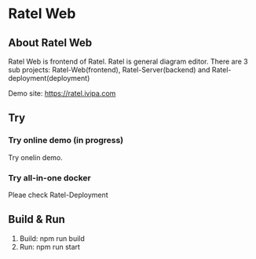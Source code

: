 # Ratel Web

## About Ratel Web

Ratel Web is frontend of Ratel. Ratel is general diagram editor. There are 3 sub projects: Ratel-Web(frontend), Ratel-Server(backend) and Ratel-deployment(deployment)

Demo site: https://ratel.ivipa.com

## Try

### Try online demo (in progress)

Try onelin demo.

### Try all-in-one docker

Pleae check Ratel-Deployment

## Build & Run

1. Build: npm run build
2. Run: npm run start
